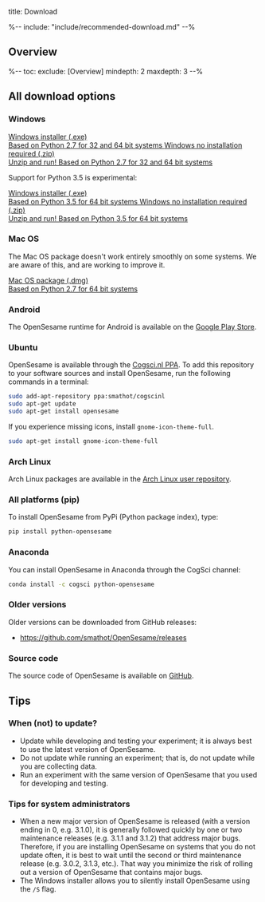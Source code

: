 title: Download

%-- include: "include/recommended-download.md" --%

## Overview

%--
toc:
 exclude: [Overview]
 mindepth: 2
 maxdepth: 3
--%

## All download options

### Windows

<a role="button" class="btn btn-default btn-align-left" href="$url-windows-exe-py2$">
	Windows installer (.exe)
	<br /><span class='cogsci-btn-info'>
		Based on Python 2.7 for 32 and 64 bit systems
	</span>
</a>

<a role="button" class="btn btn-default btn-align-left" href="$url-windows-zip-py2$">
	Windows no installation required (.zip)
	<br /><span class='cogsci-btn-info'>
		Unzip and run! Based on Python 2.7 for 32 and 64 bit systems
	</span>
</a>

Support for Python 3.5 is experimental:

<a role="button" class="btn btn-default btn-align-left" href="$url-windows-exe-py3$">
	Windows installer (.exe)
	<br /><span class='cogsci-btn-info'>
		Based on Python 3.5 for 64 bit systems
	</span>
</a>

<a role="button" class="btn btn-default btn-align-left" href="$url-windows-zip-py3$">
	Windows no installation required (.zip)
	<br /><span class='cogsci-btn-info'>
		Unzip and run! Based on Python 3.5 for 64 bit systems
	</span>
</a>

### Mac OS

The Mac OS package doesn't work entirely smoothly on some systems. We are aware of this, and are working to improve it.

<a role="button" class="btn btn-default btn-align-left" href="$url-osx-dmg-py2$">
	Mac OS package (.dmg)
	<br /><span class='cogsci-btn-info'>
		Based on Python 2.7 for 64 bit systems
	</span>
</a>

### Android

The OpenSesame runtime for Android is available on the [Google Play Store](https://play.google.com/store/apps/details?id=nl.cogsci.opensesame).

### Ubuntu

OpenSesame is available through the [Cogsci.nl PPA](https://launchpad.net/~smathot/+archive/cogscinl). To add this repository to your software sources and install OpenSesame, run the following commands in a terminal:

~~~ .bash
sudo add-apt-repository ppa:smathot/cogscinl
sudo apt-get update
sudo apt-get install opensesame
~~~

If you experience missing icons, install `gnome-icon-theme-full`.

~~~ .bash
sudo apt-get install gnome-icon-theme-full
~~~

### Arch Linux

Arch Linux packages are available in the [Arch Linux user repository](https://aur.archlinux.org/packages/opensesame/).

### All platforms (pip)

To install OpenSesame from PyPi (Python package index), type:

~~~ .bash
pip install python-opensesame
~~~

### Anaconda

You can install OpenSesame in Anaconda through the CogSci channel:

~~~ .bash
conda install -c cogsci python-opensesame
~~~

### Older versions

Older versions can be downloaded from GitHub releases:

- <https://github.com/smathot/OpenSesame/releases>

### Source code

The source code of OpenSesame is available on [GitHub](https://github.com/smathot/OpenSesame).


## Tips

### When (not) to update?

- Update while developing and testing your experiment; it is always best to use the latest version of OpenSesame.
- Do not update while running an experiment; that is, do not update while you are collecting data.
- Run an experiment with the same version of OpenSesame that you used for developing and testing.


### Tips for system administrators

- When a new major version of OpenSesame is released (with a version ending in 0, e.g. 3.1.0), it is generally followed quickly by one or two maintenance releases (e.g. 3.1.1 and 3.1.2) that address major bugs. Therefore, if you are installing OpenSesame on systems that you do not update often, it is best to wait until the second or third maintenance release (e.g. 3.0.2, 3.1.3, etc.). That way you minimize the risk of rolling out a version of OpenSesame that contains major bugs.
- The Windows installer allows you to silently install OpenSesame using the `/S` flag.
